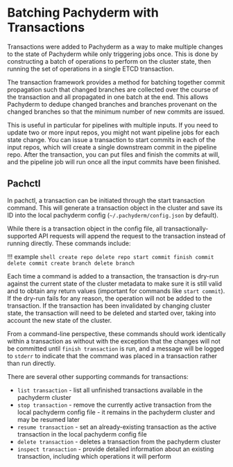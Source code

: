 # Batching Pachyderm with Transactions

Transactions were added to Pachyderm as a way to make multiple changes to the state of Pachyderm while only triggering jobs once. This is done by constructing a batch of operations to perform on the cluster state, then running the set of operations in a single ETCD transaction.

The transaction framework provides a method for batching together commit propagation such that changed branches are collected over the course of the transaction and all propagated in one batch at the end. This allows Pachyderm to dedupe changed branches and branches provenant on the changed branches so that the minimum number of new commits are issued.

This is useful in particular for pipelines with multiple inputs. If you need to update two or more input repos, you might not want pipeline jobs for each state change. You can issue a transaction to start commits in each of the input repos, which will create a single downstream commit in the pipeline repo. After the transaction, you can put files and finish the commits at will, and the pipeline job will run once all the input commits have been finished.

## Pachctl
In pachctl, a transaction can be initiated through the start transaction command. This will generate a transaction object in the cluster and save its ID into the local pachyderm config (`~/.pachyderm/config.json` by default).

While there is a transaction object in the config file, all transactionally-supported API requests will append the request to the transaction instead of running directly. These commands include:

!!! example
    ```shell
    create repo
    delete repo
    start commit
    finish commit
    delete commit
    create branch
    delete branch
    ```

Each time a command is added to a transaction, the transaction is dry-run against the current state of the cluster metadata to make sure it is still valid and to obtain any return values (important for commands like `start commit`). If the dry-run fails for any reason, the operation will not be added to the transaction. If the transaction has been invalidated by changing cluster state, the transaction will need to be deleted and started over, taking into account the new state of the cluster.

From a command-line perspective, these commands should work identically within a transaction as without with the exception that the changes will not be committed until `finish transaction` is run, and a message will be logged to `stderr` to indicate that the command was placed in a transaction rather than run directly.

There are several other supporting commands for transactions:

- `list transaction` - list all unfinished transactions available in the pachyderm cluster
- `stop transaction` - remove the currently active transaction from the local pachyderm config file - it remains in the pachyderm cluster and may be resumed later
- `resume transaction` - set an already-existing transaction as the active transaction in the local pachyderm config file
- `delete transaction` - deletes a transaction from the pachyderm cluster
- `inspect transaction` - provide detailed information about an existing transaction, including which operations it will perform
